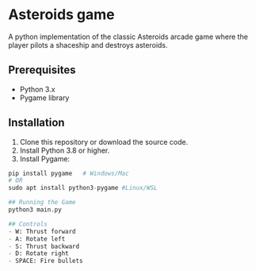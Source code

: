 # Asteroids game
A python implementation of the classic Asteroids arcade game where the player pilots a shaceship and destroys asteroids.

## Prerequisites
- Python 3.x
- Pygame library

## Installation
1. Clone this repository or download the source code.
2. Install Python 3.8 or higher.
3. Install Pygame:
```python
pip install pygame   # Windows/Mac
# OR
sudo apt install python3-pygame #Linux/WSL

## Running the Game
python3 main.py

## Controls
- W: Thrust forward
- A: Rotate left
- S: Thrust backward
- D: Rotate right
- SPACE: Fire bullets